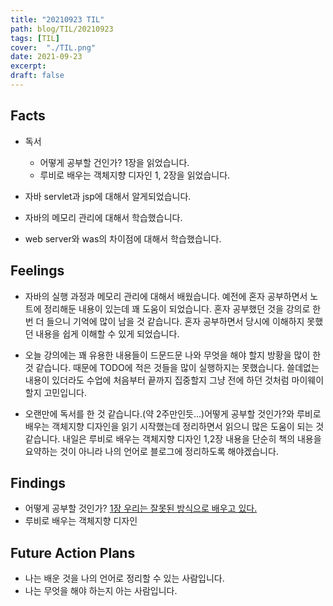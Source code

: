 ```yaml
---
title: "20210923 TIL"
path: blog/TIL/20210923
tags: [TIL]
cover:  "./TIL.png"
date: 2021-09-23
excerpt: 
draft: false
---
```


## Facts

* 독서 
    * 어떻게 공부할 건인가? 1장을 읽었습니다. 
    * 루비로 배우는 객체지향 디자인 1, 2장을 읽었습니다. 

* 자바 servlet과 jsp에 대해서 알게되었습니다. 
* 자바의 메모리 관리에 대해서 학습했습니다. 
* web server와 was의 차이점에 대해서 학습했습니다. 

## Feelings

* 자바의 실행 과정과 메모리 관리에 대해서 배웠습니다. 예전에 혼자 공부하면서 노트에 정리해둔 내용이 있는데 꽤 도움이 되었습니다. 혼자 공부했던 것을 강의로 한 번 더 들으니 기억에 많이 남을 것 같습니다. 혼자 공부하면서 당시에 이해하지 못했던 내용을 쉽게 이해할 수 있게 되었습니다.

* 오늘 강의에는 꽤 유용한 내용들이 드문드문 나와 무엇을 해야 할지 방황을 많이 한 것 같습니다. 때문에 TODO에 적은 것들을 많이 실행하지는 못했습니다. 쓸데없는 내용이 있더라도 수업에 처음부터 끝까지 집중할지 그냥 전에 하던 것처럼 마이웨이 할지 고민입니다.

* 오랜만에 독서를 한 것 같습니다.(약 2주만인듯...)어떻게 공부할 것인가?와 루비로 배우는 객체지향 디자인을 읽기 시작했는데 정리하면서 읽으니 많은 도움이 되는 것 같습니다. 내일은 루비로 배우는 객체지향 디자인 1,2장 내용을 단순히 책의 내용을 요약하는 것이 아니라 나의 언어로 블로그에 정리하도록 해야겠습니다. 

## Findings

* 어떻게 공부할 것인가?
    [1장 우리는 잘못된 방식으로 배우고 있다.](https://hyejineee.github.io/blog/Reading/how-to-study1)
* 루비로 배우는 객체지향 디자인

    
## Future Action Plans

* 나는 배운 것을 나의 언어로 정리할 수 있는 사람입니다. 
* 나는 무엇을 해야 하는지 아는 사람입니다.









